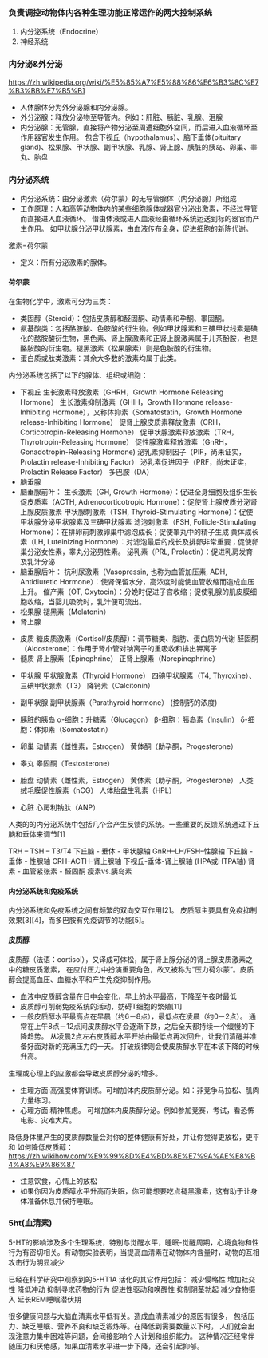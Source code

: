 ### 负责调控动物体内各种生理功能正常运作的两大控制系统
1. 内分泌系统（Endocrine）
2. 神经系统

### 内分泌&外分泌
https://zh.wikipedia.org/wiki/%E5%85%A7%E5%88%86%E6%B3%8C%E7%B3%BB%E7%B5%B1

* 人体腺体分为外分泌腺和内分泌腺。
* 外分泌腺：释放分泌物至导管内。例如：肝脏、胰脏、乳腺、泪腺
* 内分泌腺：无管腺，直接将产物分泌至周遭细胞外空间，而后进入血液循环至作用器官发生作用。
包含下视丘（hypothalamus）、脑下垂体(pituitary gland)、松果腺、甲状腺、副甲状腺、乳腺、肾上腺、胰脏的胰岛、卵巢、睾丸、胎盘

### 内分泌系统

* 内分泌系统：由分泌激素（荷尔蒙）的无导管腺体（内分泌腺）所组成
* 工作原理：人和高等动物体内的某些细胞腺体或器官分泌出激素，不经过导管而直接进入血液循环。
借由体液或进入血液经由循环系统运送到标的器官而产生作用。
如甲状腺分泌甲状腺素，由血液传布全身，促进细胞的新陈代谢。

激素=荷尔蒙

* 定义：所有分泌激素的腺体。

#### 荷尔蒙
在生物化学中，激素可分为三类：
* 类固醇（Steroid）：包括皮质醇和醛固酮、动情素和孕酮、睾固酮。
* 氨基酸类：包括酪胺酸、色胺酸的衍生物。例如甲状腺素和三碘甲状线素是碘化的酪胺酸衍生物，黑色素、肾上腺激素和正肾上腺激素属于儿茶酚胺，也是酪胺酸的衍生物。褪黑激素（松果腺素）则是色胺酸的衍生物。
* 蛋白质或肽类激素：其余大多数的激素均属于此类。

内分泌系统包括了以下的腺体、组织或细胞：

* 下视丘
生长激素释放激素（GHRH，Growth Hormone Releasing Hormone）
生长激素抑制激素（GHIH，Growth Hormone release-Inhibiting Hormone），又称体抑素（Somatostatin，Growth Hormone release-Inhibiting Hormone）
促肾上腺皮质素释放激素（CRH，Corticotropin-Releasing Hormone）
促甲状腺激素释放激素（TRH，Thyrotropin-Releasing Hormone）
促性腺激素释放激素（GnRH，Gonadotropin-Releasing Hormone)
泌乳素抑制因子（PIF，尚未证实，Prolactin release-Inhibiting Factor）
泌乳素促进因子（PRF，尚未证实，Prolactin Release Factor）
多巴胺（DA）
* 脑垂腺
* 脑垂腺前叶：
生长激素（GH, Growth Hormone）：促进全身细胞及组织生长
促皮质素（ACTH, Adrenocorticotropic Hormone）：促使肾上腺皮质分泌肾上腺皮质激素
甲状腺刺激素（TSH, Thyroid-Stimulating Hormone）：促使甲状腺分泌甲状腺素及三碘甲状腺素
滤泡刺激素（FSH, Follicle-Stimulating Hormone）：在排卵前刺激卵巢中滤泡成长；促使睾丸中的精子生成
黄体成长素（LH, Luteinizing Hormone）：对滤泡最后的成长及排卵非常重要；促使卵巢分泌女性素，睾丸分泌男性素。
泌乳素（PRL, Prolactin）：促进乳房发育及乳汁分泌
* 脑垂腺后叶：
抗利尿激素（Vasopressin, 也称为血管加压素, ADH, Antidiuretic Hormone）：使肾保留水分，高浓度时能使血管收缩而造成血压上升。
催产素（OT, Oxytocin）：分娩时促进子宫收缩；促使乳腺的肌皮膜细胞收缩，当婴儿吸吮时，乳汁便可流出。
* 松果腺
褪黑素（Melatonin）
* 肾上腺
- 皮质
糖皮质激素（Cortisol/皮质醇）：调节糖类、脂肪、蛋白质的代谢
醛固酮（Aldosterone）：作用于肾小管对钠离子的重吸收和排出钾离子
- 髓质
肾上腺素（Epinephrine）
正肾上腺素（Norepinephrine）
* 甲状腺
甲状腺激素（Thyroid Hormone）
四碘甲状腺素（T4, Thyroxine）、三碘甲状腺素（T3）
降钙素（Calcitonin）
* 副甲状腺
副甲状腺素（Parathyroid hormone）
(控制钙的浓度)

* 胰脏的胰岛
α-细胞：升糖素（Glucagon）
β-细胞：胰岛素（Insulin）
δ-细胞：体抑素（Somatostatin）
* 卵巢
动情素（雌性素，Estrogen）
黄体酮（助孕酮，Progesterone）
* 睾丸
睾固酮（Testosterone）
* 胎盘
动情素（雌性素，Estrogen）
黄体素（助孕酮，Progesterone）
人类绒毛膜促性腺素（hCG）
人体胎盘生乳素（HPL）
* 心脏
心房利钠肽（ANP）

人类的的内分泌系统中包括几个会产生反馈的系统。一些重要的反馈系统通过下丘脑和垂体来调节[1]

TRH – TSH – T3/T4 下丘脑 - 垂体 - 甲状腺轴
GnRH–LH/FSH–性腺轴 下丘脑 - 垂体 - 性腺轴
CRH–ACTH–肾上腺轴 下视丘-垂体-肾上腺轴 (HPA或HTPA轴)
肾素 - 血管紧张素 - 醛固酮
瘦素vs.胰岛素


#### 内分泌系统和免疫系统
内分泌系统和免疫系统之间有频繁的双向交互作用[2]。 皮质醇主要具有免疫抑制效果[3][4]，而多巴胺有免疫调节的功能[5]。

#### 皮质醇
皮质醇（法语：cortisol），又译成可体松，属于肾上腺分泌的肾上腺皮质激素之中的糖皮质激素，
在应付压力中扮演重要角色，故又被称为“压力荷尔蒙”。皮质醇会提高血压、血糖水平和产生免疫抑制作用。
* 血液中皮质醇含量在日中会变化，早上的水平最高，下降至午夜时最低
* 皮质醇可削弱免疫系统的活动，妨碍T细胞的繁殖[11]
* 一般皮质醇水平最高点在早晨（约6－8点），最低点在凌晨（约0－2点）。
通常在上午8点－12点间皮质醇水平会逐渐下跌，之后全天都持续一个缓慢的下降趋势。
从凌晨2点左右皮质醇水平开始由最低点再次回升，让我们清醒并准备好面对新的充满压力的一天。
打破规律则会使皮质醇水平在本该下降的时候升高。

生理或心理上的应激都会导致皮质醇分泌的增多。
* 生理方面:高强度体育训练。可增加体内皮质醇分泌。如：非竞争马拉松、肌肉力量练习。
* 心理方面:精神焦虑。 可增加体内皮质醇分泌。例如参加竞赛，考试，看恐怖电影、灾难大片。

降低身体里产生的皮质醇数量会对你的整体健康有好处，并让你觉得更放松，更平和
如何降低皮质醇：
https://zh.wikihow.com/%E9%99%8D%E4%BD%8E%E7%9A%AE%E8%B4%A8%E9%86%87
* 注意饮食，心情上的放松
* 如果你因为皮质醇水平升高而失眠，你可能想要吃点褪黑激素，这有助于让身体准备休息并保持睡眠。




### 5ht(血清素)
5-HT的影响涉及多个生理系统，特别与觉醒水平，睡眠-觉醒周期，心境食物和性行为有密切相关。有动物实验表明，当提高血清素在动物体内含量时，动物的互相攻击行为明显减少

已经在科学研究中观察到的5-HT1A 活化的其它作用包括：
减少侵略性
增加社交性
降低冲动
抑制寻求药物的行为
促进性驱动和唤醒性
抑制阴茎勃起
减少食物摄入
延长REM睡眠潜伏期

很多健康问题与大脑血清素水平低有关。造成血清素减少的原因有很多，
包括压力、缺乏睡眠、营养不良和缺乏锻炼等。在降低到需要数量以下时，
人们就会出现注意力集中困难等问题，会间接影响个人计划和组织能力。
这种情况还经常伴随压力和厌倦感，如果血清素水平进一步下降，还会引起抑郁。







